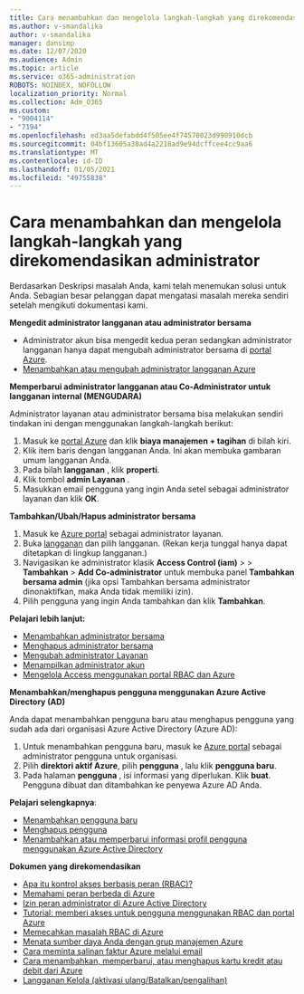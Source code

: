```yaml
---
title: Cara menambahkan dan mengelola langkah-langkah yang direkomendasikan administrator
ms.author: v-smandalika
author: v-smandalika
manager: dansimp
ms.date: 12/07/2020
ms.audience: Admin
ms.topic: article
ms.service: o365-administration
ROBOTS: NOINDEX, NOFOLLOW
localization_priority: Normal
ms.collection: Adm_O365
ms.custom:
- "9004114"
- "7194"
ms.openlocfilehash: ed3aa5defabdd4f505ee4f74570023d990910dcb
ms.sourcegitcommit: 04bf13605a30ad4a2218ad9e94dcffcee4cc9aa6
ms.translationtype: MT
ms.contentlocale: id-ID
ms.lasthandoff: 01/05/2021
ms.locfileid: "49755838"
---
```

# <a name="how-to-add-and-manage-administrators---recommended-steps"></a>Cara menambahkan dan mengelola langkah-langkah yang direkomendasikan administrator

Berdasarkan Deskripsi masalah Anda, kami telah menemukan solusi untuk Anda. Sebagian besar pelanggan dapat mengatasi masalah mereka sendiri setelah mengikuti dokumentasi kami.

**Mengedit administrator langganan atau administrator bersama**

- Administrator akun bisa mengedit kedua peran sedangkan administrator langganan hanya dapat mengubah administrator bersama di [portal Azure](https://ms.portal.azure.com/#home).
- [Menambahkan atau mengubah administrator langganan Azure](https://docs.microsoft.com/azure/cost-management-billing/manage/add-change-subscription-administrator)

**Memperbarui administrator langganan atau Co-Administrator untuk langganan internal (MENGUDARA)**

Administrator layanan atau administrator bersama bisa melakukan sendiri tindakan ini dengan menggunakan langkah-langkah berikut:

1. Masuk ke [portal Azure](https://ms.portal.azure.com/#home) dan klik **biaya manajemen + tagihan** di bilah kiri.
2. Klik item baris dengan langganan Anda. Ini akan membuka gambaran umum langganan Anda.
3. Pada bilah **langganan** , klik **properti**. 
4. Klik tombol **admin Layanan** .
5. Masukkan email pengguna yang ingin Anda setel sebagai administrator layanan dan klik **OK**.

**Tambahkan/Ubah/Hapus administrator bersama**

1. Masuk ke [Azure portal](https://ms.portal.azure.com/#home) sebagai administrator layanan.
2. Buka [langganan](https://ms.portal.azure.com/#blade/Microsoft_Azure_Billing/SubscriptionsBlade) dan pilih langganan. (Rekan kerja tunggal hanya dapat ditetapkan di lingkup langganan.)
3. Navigasikan ke administrator klasik **Access Control (iam)**  >    >  **Tambahkan**  >  **Add Co-administrator** untuk membuka panel **Tambahkan bersama admin** (jika opsi Tambahkan bersama administrator dinonaktifkan, maka Anda tidak memiliki izin).
4. Pilih pengguna yang ingin Anda tambahkan dan klik **Tambahkan**.

**Pelajari lebih lanjut:**
- [Menambahkan administrator bersama](https://docs.microsoft.com/azure/role-based-access-control/classic-administrators)
- [Menghapus administrator bersama](https://docs.microsoft.com/azure/role-based-access-control/classic-administrators)
- [Mengubah administrator Layanan](https://docs.microsoft.com/azure/role-based-access-control/classic-administrators)
- [Menampilkan administrator akun](https://docs.microsoft.com/azure/role-based-access-control/classic-administrators)
- [Mengelola Access menggunakan portal RBAC dan Azure](https://docs.microsoft.com/azure/role-based-access-control/role-assignments-portal)

**Menambahkan/menghapus pengguna menggunakan Azure Active Directory (AD)**

Anda dapat menambahkan pengguna baru atau menghapus pengguna yang sudah ada dari organisasi Azure Active Directory (Azure AD):

1. Untuk menambahkan pengguna baru, masuk ke [Azure portal](https://ms.portal.azure.com/#home) sebagai administrator pengguna untuk organisasi.
2. Pilih **direktori aktif Azure**, pilih **pengguna** , lalu klik **pengguna baru**.
3. Pada halaman **pengguna** , isi informasi yang diperlukan. Klik **buat**. Pengguna dibuat dan ditambahkan ke penyewa Azure AD Anda.

**Pelajari selengkapnya**:

- [Menambahkan pengguna baru](https://docs.microsoft.com/azure/active-directory/fundamentals/add-users-azure-active-directory)
- [Menghapus pengguna](https://docs.microsoft.com/azure/active-directory/fundamentals/add-users-azure-active-directory)
- [Menambahkan atau memperbarui informasi profil pengguna menggunakan Azure Active Directory](https://docs.microsoft.com/azure/active-directory/fundamentals/active-directory-users-profile-azure-portal)

**Dokumen yang direkomendasikan**

- [Apa itu kontrol akses berbasis peran (RBAC)?](https://docs.microsoft.com/azure/role-based-access-control/overview)
- [Memahami peran berbeda di Azure](https://docs.microsoft.com/azure/role-based-access-control/rbac-and-directory-admin-roles)
- [Izin peran administrator di Azure Active Directory](https://docs.microsoft.com/azure/active-directory/roles/permissions-reference)
- [Tutorial: memberi akses untuk pengguna menggunakan RBAC dan portal Azure](https://docs.microsoft.com/azure/role-based-access-control/quickstart-assign-role-user-portal)
- [Memecahkan masalah RBAC di Azure](https://docs.microsoft.com/azure/role-based-access-control/troubleshooting)
- [Menata sumber daya Anda dengan grup manajemen Azure](https://docs.microsoft.com/azure/governance/management-groups/overview)
- [Cara meminta salinan faktur Azure melalui email](https://azure.microsoft.com/en-us/blog/azure-email-invoices/)
- [Cara menambahkan, memperbarui, atau menghapus kartu kredit atau debit dari Azure](https://docs.microsoft.com/azure/cost-management-billing/manage/change-credit-card)
- [Langganan Kelola (aktivasi ulang/Batalkan/pengalihan)](https://docs.microsoft.com/azure/cost-management-billing/manage/subscription-disabled)



